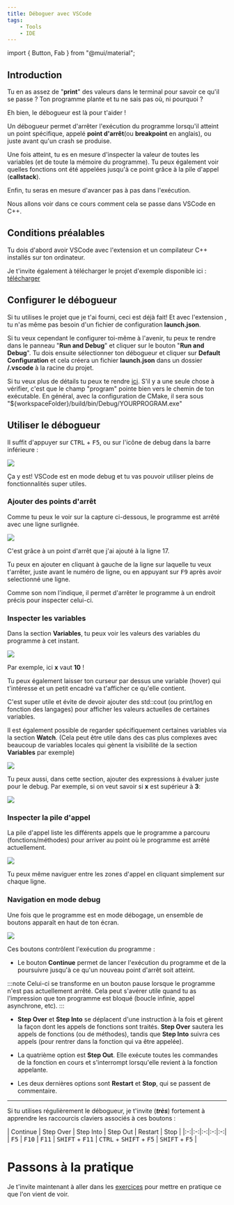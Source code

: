 ```yaml
---
title: Déboguer avec VSCode
tags:
    - Tools
    - IDE
---
```


import { Button, Fab } from "@mui/material";

## Introduction

Tu en as assez de "**print**" des valeurs dans le terminal pour savoir ce qu'il se passe ?
Ton programme plante et tu ne sais pas où, ni pourquoi ?

Eh bien, le débogueur est là pour t'aider !

Un débogueur permet d'arrêter l'exécution du programme lorsqu'il atteint un point spécifique, appelé **point d'arrêt**(ou **breakpoint** en anglais), ou juste avant qu'un crash se produise.

Une fois atteint, tu es en mesure d'inspecter la valeur de toutes les variables (et de toute la mémoire du programme).
Tu peux également voir quelles fonctions ont été appelées jusqu'à ce point grâce à la pile d'appel (**callstack**).

Enfin, tu seras en mesure d'avancer pas à pas dans l'exécution.

Nous allons voir dans ce cours comment cela se passe dans VSCode en C++.
## Conditions préalables

Tu dois d'abord avoir VSCode avec l'extension <VSCodeExtension id="ms-vscode.cpptools-extension-pack"/>  et un compilateur C++ installés sur ton ordinateur.

Je t'invite également à télécharger le projet d'exemple disponible ici : [télécharger](https://github.com/dsmtE/SimpleCppSetup)

## Configurer le débogueur
Si tu utilises le projet que je t'ai fourni, ceci est déjà fait! Et avec l'extension <VSCodeExtension id="ms-vscode.cmake-tools"/> , tu n'as même pas besoin d'un fichier de configuration **launch.json**.

Si tu veux cependant le configurer toi-même à l'avenir, tu peux te rendre dans le panneau "**Run and Debug**" et cliquer sur le bouton "**Run and Debug**". 
Tu dois ensuite sélectionner ton débogueur et cliquer sur **Default Configuration** et cela créera un fichier **launch.json** dans un dossier **/.vscode** à la racine du projet.

Si tu veux plus de détails tu peux te rendre [ici](https://code.visualstudio.com/docs/cpp/launch-json-reference).
S'il y a une seule chose à vérifier, c'est que le champ "program" pointe bien vers le chemin de ton exécutable.
En général, avec la configuration de CMake, il sera sous "${workspaceFolder}/build/bin/Debug/YOURPROGRAM.exe"

## Utiliser le débogueur

Il suffit d'appuyer sur <kbd>CTRL</kbd> + <kbd>F5</kbd>, ou sur l'icône de debug dans la barre inférieure :

![](./VSCode_imgs/VSCode_bottomBarStartDebug.png)

Ça y est! VSCode est en mode debug et tu vas pouvoir utiliser pleins de fonctionnalités super utiles.

### Ajouter des points d'arrêt

Comme tu peux le voir sur la capture ci-dessous, le programme est arrêté avec une ligne surlignée.

![](./VSCode_imgs/VSCode_debugPause.png)

C'est grâce à un point d'arrêt que j'ai ajouté à la ligne $17$.

Tu peux en ajouter en cliquant à gauche de la ligne sur laquelle tu veux t'arrêter, juste avant le numéro de ligne, ou en appuyant sur <kbd>F9</kbd> après avoir selectionné une ligne.

Comme son nom l'indique, il permet d'arrêter le programme à un endroit précis pour inspecter celui-ci.

### Inspecter les variables

Dans la section **Variables**, tu peux voir les valeurs des variables du programme à cet instant.

![](./VSCode_imgs/VSCode_debugVariables.png)

Par exemple, ici **x** vaut **10** !

Tu peux également laisser ton curseur par dessus une variable (hover) qui t'intéresse et un petit encadré va t'afficher ce qu'elle contient.

C'est super utile et évite de devoir ajouter des std::cout (ou print/log en fonction des langages) pour afficher les valeurs actuelles de certaines variables.

Il est également possible de regarder spécifiquement certaines variables via la section **Watch**. (Cela peut être utile dans des cas plus complexes avec beaucoup de variables locales qui gènent la visibilité de la section **Variables** par exemple)

![](./VSCode_imgs/VSCode_bebugWatch.png)

Tu peux aussi, dans cette section, ajouter des expressions à évaluer juste pour le debug.
Par exemple, si on veut savoir si **x** est supérieur à **3**:

![](./VSCode_imgs/VSCode_bebugWatchCustomExpression.png)

### Inspecter la pile d'appel

La pile d'appel liste les différents appels que le programme a parcouru (fonctions/méthodes) pour arriver au point où le programme est arrêté actuellement.

![](./VSCode_imgs/VSCode_debugCallStackFib.png)

Tu peux même naviguer entre les zones d'appel en cliquant simplement sur chaque ligne.

### Navigation en mode debug

Une fois que le programme est en mode débogage, un ensemble de boutons apparaît en haut de ton écran.

![](./VSCode_imgs/VSCode_bebugSteppingBar.png)

Ces boutons contrôlent l'exécution du programme :

- Le bouton **Continue** permet de lancer l'exécution du programme et de la poursuivre jusqu'à ce qu'un nouveau point d'arrêt soit atteint.

:::note
Celui-ci se transforme en un bouton pause lorsque le programme n'est pas actuellement arrêté.
Cela peut s'avérer utile quand tu as l'impression que ton programme est bloqué (boucle infinie, appel asynchrone, etc).
:::

- **Step Over** et **Step Into** se déplacent d'une instruction à la fois et gèrent la façon dont les appels de fonctions sont traités.
**Step Over** sautera les appels de fonctions (ou de méthodes), tandis que **Step Into** suivra ces appels (pour rentrer dans la fonction qui va être appelée).

- La quatrième option est **Step Out**. Elle exécute toutes les commandes de la fonction en cours et s'interrompt lorsqu'elle revient à la fonction appelante.

- Les deux dernières options sont **Restart** et **Stop**, qui se passent de commentaire.

---

Si tu utilises régulièrement le débogueur, je t'invite (***très***) fortement à apprendre les raccourcis claviers associés à ces boutons : 

| Continue | Step Over  | Step Into | Step Out | Restart | Stop |
|:-:|:-:|:-:|:-:|:-:|
| <kbd>F5</kbd> | <kbd>F10</kbd> | <kbd>F11</kbd> | <kbd>SHIFT</kbd> + <kbd>F11</kbd> | <kbd>CTRL</kbd> + <kbd>SHIFT</kbd> + <kbd>F5</kbd> | <kbd>SHIFT</kbd> + <kbd>F5</kbd> |

# Passons à la pratique

Je t'invite maintenant à aller dans les [exercices](../Exercises/VSCodeDebugExercises) pour mettre en pratique ce que l'on vient de voir.
